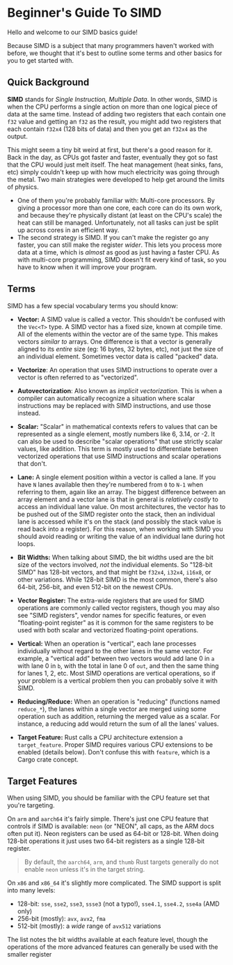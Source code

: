 
# Beginner's Guide To SIMD

Hello and welcome to our SIMD basics guide!

Because SIMD is a subject that many programmers haven't worked with before, we thought that it's best to outline some terms and other basics for you to get started with.

## Quick Background

**SIMD** stands for *Single Instruction, Multiple Data*. In other words, SIMD is when the CPU performs a single action on more than one logical piece of data at the same time. Instead of adding two registers that each contain one `f32` value and getting an `f32` as the result, you might add two registers that each contain `f32x4` (128 bits of data) and then you get an `f32x4` as the output.

This might seem a tiny bit weird at first, but there's a good reason for it. Back in the day, as CPUs got faster and faster, eventually they got so fast that the CPU would just melt itself. The heat management (heat sinks, fans, etc) simply couldn't keep up with how much electricity was going through the metal. Two main strategies were developed to help get around the limits of physics.
* One of them you're probably familiar with: Multi-core processors. By giving a processor more than one core, each core can do its own work, and because they're physically distant (at least on the CPU's scale) the heat can still be managed. Unfortunately, not all tasks can just be split up across cores in an efficient way.
* The second strategy is SIMD. If you can't make the register go any faster, you can still make the register *wider*. This lets you process more data at a time, which is *almost* as good as just having a faster CPU. As with multi-core programming, SIMD doesn't fit every kind of task, so you have to know when it will improve your program.

## Terms

SIMD has a few special vocabulary terms you should know:

* **Vector:** A SIMD value is called a vector. This shouldn't be confused with the `Vec<T>` type. A SIMD vector has a fixed size, known at compile time. All of the elements within the vector are of the same type. This makes vectors *similar to* arrays. One difference is that a vector is generally aligned to its *entire* size (eg: 16 bytes, 32 bytes, etc), not just the size of an individual element. Sometimes vector data is called "packed" data.

* **Vectorize**: An operation that uses SIMD instructions to operate over a vector is often referred to as "vectorized".

* **Autovectorization**: Also known as _implicit vectorization_. This is when a compiler can automatically recognize a situation where scalar instructions may be replaced with SIMD instructions, and use those instead.

* **Scalar:** "Scalar" in mathematical contexts refers to values that can be represented as a single element, mostly numbers like 6, 3.14, or -2. It can also be used to describe "scalar operations" that use strictly scalar values, like addition. This term is mostly used to differentiate between vectorized operations that use SIMD instructions and scalar operations that don't.

* **Lane:** A single element position within a vector is called a lane. If you have `N` lanes available then they're numbered from `0` to `N-1` when referring to them, again like an array. The biggest difference between an array element and a vector lane is that in general is *relatively costly* to access an individual lane value. On most architectures, the vector has to be pushed out of the SIMD register onto the stack, then an individual lane is accessed while it's on the stack (and possibly the stack value is read back into a register). For this reason, when working with SIMD you should avoid reading or writing the value of an individual lane during hot loops.

* **Bit Widths:** When talking about SIMD, the bit widths used are the bit size of the vectors involved, *not* the individual elements. So "128-bit SIMD" has 128-bit vectors, and that might be `f32x4`, `i32x4`, `i16x8`, or other variations. While 128-bit SIMD is the most common, there's also 64-bit, 256-bit, and even 512-bit on the newest CPUs.

* **Vector Register:** The extra-wide registers that are used for SIMD operations are commonly called vector registers, though you may also see "SIMD registers", vendor names for specific features, or even "floating-point register" as it is common for the same registers to be used with both scalar and vectorized floating-point operations.

* **Vertical:** When an operation is "vertical", each lane processes individually without regard to the other lanes in the same vector. For example, a "vertical add" between two vectors would add lane 0 in `a` with lane 0 in `b`, with the total in lane 0 of `out`, and then the same thing for lanes 1, 2, etc. Most SIMD operations are vertical operations, so if your problem is a vertical problem then you can probably solve it with SIMD.

* **Reducing/Reduce:** When an operation is "reducing" (functions named `reduce_*`), the lanes within a single vector are merged using some operation such as addition, returning the merged value as a scalar. For instance, a reducing add would return the sum of all the lanes' values.

* **Target Feature:** Rust calls a CPU architecture extension a `target_feature`. Proper SIMD requires various CPU extensions to be enabled (details below). Don't confuse this with `feature`, which is a Cargo crate concept.

## Target Features

When using SIMD, you should be familiar with the CPU feature set that you're targeting.

On `arm` and `aarch64` it's fairly simple. There's just one CPU feature that controls if SIMD is available: `neon` (or "NEON", all caps, as the ARM docs often put it). Neon registers can be used as 64-bit or 128-bit. When doing 128-bit operations it just uses two 64-bit registers as a single 128-bit register.

> By default, the `aarch64`, `arm`, and `thumb` Rust targets generally do not enable `neon` unless it's in the target string.

On `x86` and `x86_64` it's slightly more complicated. The SIMD support is split into many levels:
* 128-bit: `sse`, `sse2`, `sse3`, `ssse3` (not a typo!), `sse4.1`, `sse4.2`, `sse4a` (AMD only)
* 256-bit (mostly): `avx`, `avx2`, `fma`
* 512-bit (mostly): a *wide* range of `avx512` variations

The list notes the bit widths available at each feature level, though the operations of the more advanced features can generally be used with the smaller register